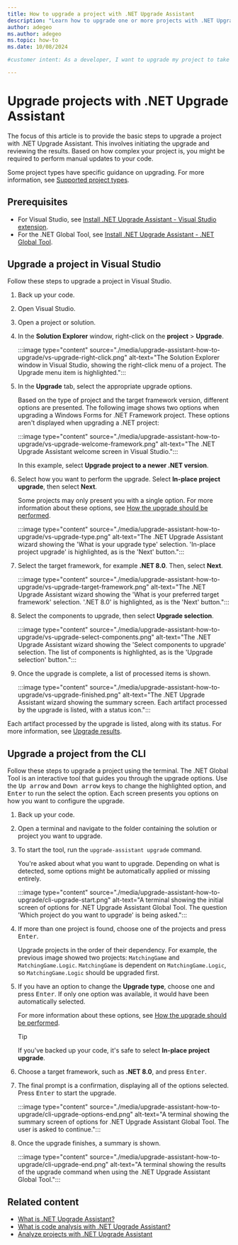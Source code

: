 ```yaml
---
title: How to upgrade a project with .NET Upgrade Assistant
description: "Learn how to upgrade one or more projects with .NET Upgrade Assistant using either Visual Studio or a terminal."
author: adegeo
ms.author: adegeo
ms.topic: how-to
ms.date: 10/08/2024

#customer intent: As a developer, I want to upgrade my project to take advantage of the latest version of .NET.

---
```


# Upgrade projects with .NET Upgrade Assistant

The focus of this article is to provide the basic steps to upgrade a project with .NET Upgrade Assistant. This involves initiating the upgrade and reviewing the results. Based on how complex your project is, you might be required to perform manual updates to your code.

Some project types have specific guidance on upgrading. For more information, see [Supported project types](upgrade-assistant-overview.md#supported-project-types).

## Prerequisites

- For Visual Studio, see [Install .NET Upgrade Assistant - Visual Studio extension](upgrade-assistant-install.md#visual-studio-extension).
- For the .NET Global Tool, see [Install .NET Upgrade Assistant - .NET Global Tool](upgrade-assistant-install.md#net-global-tool).

## Upgrade a project in Visual Studio

Follow these steps to upgrade a project in Visual Studio.

1. Back up your code.
1. Open Visual Studio.
1. Open a project or solution.
1. In the **Solution Explorer** window, right-click on the **project** > **Upgrade**.

   :::image type="content" source="./media/upgrade-assistant-how-to-upgrade/vs-upgrade-right-click.png" alt-text="The Solution Explorer window in Visual Studio, showing the right-click menu of a project. The Upgrade menu item is highlighted.":::

1. In the **Upgrade** tab, select the appropriate upgrade options.

   Based on the type of project and the target framework version, different options are presented. The following image shows two options when upgrading a Windows Forms for .NET Framework project. These options aren't displayed when upgrading a .NET project:

   :::image type="content" source="./media/upgrade-assistant-how-to-upgrade/vs-upgrade-welcome-framework.png" alt-text="The .NET Upgrade Assistant welcome screen in Visual Studio.":::

   In this example, select **Upgrade project to a newer .NET version**.

1. Select how you want to perform the upgrade. Select **In-place project upgrade**, then select **Next**.

   Some projects may only present you with a single option. For more information about these options, see [How the upgrade should be performed](upgrade-assistant-overview.md#how-the-upgrade-should-be-performed).

   :::image type="content" source="./media/upgrade-assistant-how-to-upgrade/vs-upgrade-type.png" alt-text="The .NET Upgrade Assistant wizard showing the 'What is your upgrade type' selection. 'In-place project upgrade' is highlighted, as is the 'Next' button.":::

1. Select the target framework, for example **.NET 8.0**. Then, select **Next**.

   :::image type="content" source="./media/upgrade-assistant-how-to-upgrade/vs-upgrade-target-framework.png" alt-text="The .NET Upgrade Assistant wizard showing the 'What is your preferred target framework' selection. '.NET 8.0' is highlighted, as is the 'Next' button.":::

1. Select the components to upgrade, then select **Upgrade selection**.

   :::image type="content" source="./media/upgrade-assistant-how-to-upgrade/vs-upgrade-select-components.png" alt-text="The .NET Upgrade Assistant wizard showing the 'Select components to upgrade' selection. The list of components is highlighted, as is the 'Upgrade selection' button.":::

1. Once the upgrade is complete, a list of processed items is shown.

   :::image type="content" source="./media/upgrade-assistant-how-to-upgrade/vs-upgrade-finished.png" alt-text="The .NET Upgrade Assistant wizard showing the summary screen. Each artifact processed by the upgrade is listed, with a status icon.":::

Each artifact processed by the upgrade is listed, along with its status. For more information, see [Upgrade results](upgrade-assistant-overview.md#upgrade-results).

## Upgrade a project from the CLI

Follow these steps to upgrade a project using the terminal. The .NET Global Tool is an interactive tool that guides you through the upgrade options. Use the <kbd>Up arrow</kbd> and <kbd>Down arrow</kbd> keys to change the highlighted option, and <kbd>Enter</kbd> to run the select the option. Each screen presents you options on how you want to configure the upgrade.

1. Back up your code.
1. Open a terminal and navigate to the folder containing the solution or project you want to upgrade.
1. To start the tool, run the `upgrade-assistant upgrade` command.

   You're asked about what you want to upgrade. Depending on what is detected, some options might be automatically applied or missing entirely.

   :::image type="content" source="./media/upgrade-assistant-how-to-upgrade/cli-upgrade-start.png" alt-text="A terminal showing the initial screen of options for .NET Upgrade Assistant Global Tool. The question 'Which project do you want to upgrade' is being asked.":::

1. If more than one project is found, choose one of the projects and press <kbd>Enter</kbd>.

   Upgrade projects in the order of their dependency. For example, the previous image showed two projects: `MatchingGame` and `MatchingGame.Logic`. `MatchingGame` is dependent on `MatchingGame.Logic`, so `MatchingGame.Logic` should be upgraded first.

1. If you have an option to change the **Upgrade type**, choose one and press <kbd>Enter</kbd>. If only one option was available, it would have been automatically selected.

   For more information about these options, see [How the upgrade should be performed](upgrade-assistant-overview.md#how-the-upgrade-should-be-performed).

   > [!TIP]
   > If you've backed up your code, it's safe to select **In-place project upgrade**.

1. Choose a target framework, such as **.NET 8.0**, and press <kbd>Enter</kbd>.
1. The final prompt is a confirmation, displaying all of the options selected. Press <kbd>Enter</kbd> to start the upgrade.

   :::image type="content" source="./media/upgrade-assistant-how-to-upgrade/cli-upgrade-options-end.png" alt-text="A terminal showing the summary screen of options for .NET Upgrade Assistant Global Tool. The user is asked to continue.":::

1. Once the upgrade finishes, a summary is shown.

   :::image type="content" source="./media/upgrade-assistant-how-to-upgrade/cli-upgrade-end.png" alt-text="A terminal showing the results of the upgrade command when using the .NET Upgrade Assistant Global Tool.":::

## Related content

- [What is .NET Upgrade Assistant?](upgrade-assistant-overview.md)
- [What is code analysis with .NET Upgrade Assistant?](upgrade-assistant-analyze-overview.md)
- [Analyze projects with .NET Upgrade Assistant](upgrade-assistant-how-to-analyze.md)
